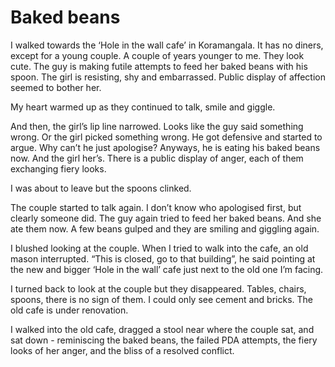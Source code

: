 # Baked beans

I walked towards the ‘Hole in the wall cafe’ in Koramangala. It has no diners, except for a young couple. A couple of years younger to me. They look cute. The guy is making futile attempts to feed her baked beans with his spoon. The girl is resisting, shy and embarrassed. Public display of affection seemed to bother her.

My heart warmed up as they continued to talk, smile and giggle.

And then, the girl’s lip line narrowed. Looks like the guy said something wrong. Or the girl picked something wrong. He got defensive and started to argue. Why can’t he just apologise? Anyways, he is eating his baked beans now. And the girl her’s. There is a public display of anger, each of them exchanging fiery looks.

I was about to leave but the spoons clinked.

The couple started to talk again. I don’t know who apologised first, but clearly someone did. The guy again tried to feed her baked beans. And she ate them now. A few beans gulped and they are smiling and giggling again.

I blushed looking at the couple. When I tried to walk into the cafe, an old mason interrupted. “This is closed, go to that building”, he said pointing at the new and bigger ‘Hole in the wall’ cafe just next to the old one I’m facing.

I turned back to look at the couple but they disappeared. Tables, chairs, spoons, there is no sign of them. I could only see cement and bricks. The old cafe is under renovation.

I walked into the old cafe, dragged a stool near where the couple sat, and sat down - reminiscing the baked beans, the failed PDA attempts, the fiery looks of her anger, and the bliss of a resolved conflict.